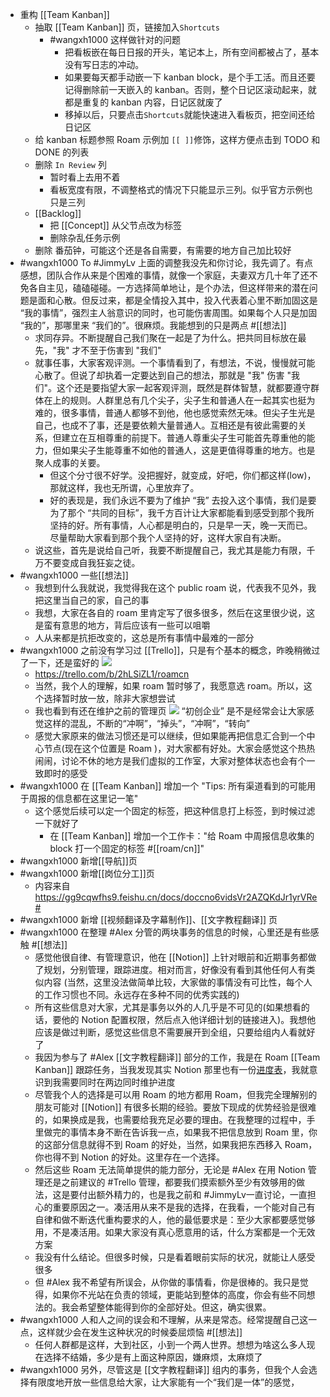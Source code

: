 - 重构 [[Team Kanban]] 
    - 抽取 [[Team Kanban]] 页，链接加入`Shortcuts`
        - #wangxh1000 这样做针对的问题
            - 把看板嵌在每日日报的开头，笔记本上，所有空间都被占了，基本没有写日志的冲动。
            - 如果要每天都手动嵌一下 kanban block，是个手工活。而且还要记得删除前一天嵌入的 kanban。否则，整个日记区滚动起来，就都是重复的 kanban 内容，日记区就废了
            - 移掉以后，只要点击`Shortcuts`就能快速进入看板页，把空间还给日记区
    - 给 kanban 标题参照 Roam 示例加 `[[ ]]`修饰，这样方便点击到 TODO 和 DONE 的列表
    - 删除 `In Review` 列
        - 暂时看上去用不着
        - 看板宽度有限，不调整格式的情况下只能显示三列。似乎官方示例也只是三列
    - [[Backlog]]
        - 把 [[Concept]] 从父节点改为标签
        - 删除杂乱任务示例
    - 删除 番茄钟，可能这个还是各自需要，有需要的地方自己加比较好
- #wangxh1000 To #JimmyLv 上面的调整我没先和你讨论，我先调了。有点感想，团队合作从来是个困难的事情，就像一个家庭，夫妻双方几十年了还不免各自主见，磕磕碰碰。一方选择简单地让，是个办法，但这样带来的潜在问题是面和心散。但反过来，都是全情投入其中，投入代表着心里不断加固这是 “我的事情”，强烈主人翁意识的同时，也可能伤害周围。如果每个人只是加固 “我的”，那哪里来 “我们的”。很麻烦。我能想到的只是两点 #[[想法]]
    - 求同存异。不断提醒自己我们聚在一起是了为什么。把共同目标放在最先，"我" 才不至于伤害到 "我们"
    - 就事任事，大家客观评测。一个事情看到了，有想法，不说，慢慢就可能心散了。但说了却执着一定要达到自己的想法，那就是 "我" 伤害 "我们"。这个还是要指望大家一起客观评测，既然是群体智慧，就都要遵守群体在上的规则。人群里总有几个尖子，尖子生和普通人在一起其实也挺为难的，很多事情，普通人都够不到他，他也感觉索然无味。但尖子生光是自己，也成不了事，还是要依赖大量普通人。互相还是有彼此需要的关系，但建立在互相尊重的前提下。普通人尊重尖子生可能首先尊重他的能力，但如果尖子生能尊重不如他的普通人，这是更值得尊重的地方。也是聚人成事的关要。
        - 但这个分寸很不好学。没把握好，就变成，好吧，你们都这样(low)，那就这样，我也无所谓，心里放弃了。
        - 好的表现是，我们永远不要为了维护 “我” 去投入这个事情，我们是要为了那个 “共同的目标”，我千方百计让大家都能看到感受到那个我所坚持的好。所有事情，人心都是明白的，只是早一天，晚一天而已。尽量帮助大家看到那个我个人坚持的好，这样大家自有决断。
    - 说这些，首先是说给自己听，我要不断提醒自己，我尤其是能力有限，千万不要变成自我狂妄之徒。
- #wangxh1000 一些[[想法]]
    - 我想到什么我就说，我觉得我在这个 public roam 说，代表我不见外，我把这里当自己的家，自己的事
    - 我想，大家在各自的 roam 里肯定写了很多很多，然后在这里很少说，这是蛮有意思的地方，背后应该有一些可以咀嚼
    - 人从来都是抗拒改变的，这总是所有事情中最难的一部分
- #wangxh1000 之前没有学习过 [[Trello]]，只是有个基本的概念，昨晚稍微过了一下，还是蛮好的
![](https://firebasestorage.googleapis.com/v0/b/firescript-577a2.appspot.com/o/imgs%2Fapp%2Fvictor-wu%2FrquGp-NJ_z.png?alt=media&token=b05932b8-c9cd-44ff-b134-b48921fd877d)
    - https://trello.com/b/2hLSiZL1/roamcn
    - 当然，我个人的理解，如果 roam 暂时够了，我愿意选 roam。所以，这个选择暂时放一放，除非大家想尝试
    - 我也看到有还在维护之前的管理页
![](https://firebasestorage.googleapis.com/v0/b/firescript-577a2.appspot.com/o/imgs%2Fapp%2Fvictor-wu%2FXxXHxWUZIi.png?alt=media&token=3c465df2-5a73-4614-8e16-c7903499b7c4)
“初创企业” 是不是经常会让大家感觉这样的混乱，不断的“冲啊”，“掉头”，“冲啊”，“转向”
    - 感觉大家原来的做法习惯还是可以继续，但如果能再把信息汇合到一个中心节点(现在这个位置是 Roam )，对大家都有好处。大家会感觉这个热热闹闹，讨论不休的地方是我们虚拟的工作室，大家对整体状态也会有个一致即时的感受
- #wangxh1000 在 [[Team Kanban]] 增加一个 "Tips: 所有渠道看到的可能用于周报的信息都在这里记一笔"
    - 这个感觉后续可以定一个固定的标签，把这种信息打上标签，到时候过滤一下就好了
        - 在 [[Team Kanban]] 增加一个工作卡："给 Roam 中周报信息收集的 block 打一个固定的标签 #[[roam/cn]]"
- #wangxh1000 新增[[导航]]页
- #wangxh1000 新增[[岗位分工]]页
    - 内容来自 https://gg9cqwfhs9.feishu.cn/docs/doccno6vidsVr2AZQKdJr1yrVRe#
- #wangxh1000 新增 [[视频翻译及字幕制作]]、[[文字教程翻译]] 页
- #wangxh1000 在整理 #Alex 分管的两块事务的信息的时候，心里还是有些感触 #[[想法]]
    - 感觉他很自律、有管理意识，他在 [[Notion]] 上针对眼前和近期事务都做了规划，分别管理，跟踪进度。相对而言，好像没有看到其他任何人有类似内容 (当然，这里没法做简单比较，大家做的事情没有可比性，每个人的工作习惯也不同。永远存在多种不同的优秀实践的)
    - 所有这些信息对大家，尤其是事务以外的人几乎是不可见的(如果想看的话，要他的 Notion 配置权限，然后点入他详细计划的链接进入)。我想他应该是做过判断，感觉这些信息不需要展开到全组，只要给组内人看就好了
    - 我因为参与了 #Alex [[文字教程翻译]] 部分的工作，我是在 Roam [[Team Kanban]] 跟踪任务，当我发现其实 Notion 那里也有一份[进度表](https://www.notion.so/2a25ab1e36304e90ac60d8b8326eb6ea?v=ddda49d63d6a4797ae4d34071567dd11)，我就意识到我需要同时在两边同时维护进度
    - 尽管我个人的选择是可以用 Roam 的地方都用 Roam，但我完全理解别的朋友可能对 [[Notion]] 有很多长期的经验。要放下现成的优势经验是很难的，如果换成是我，也需要给我充足必要的理由。在我整理的过程中，手里做完的事情本身不断在告诉我一点，如果我不把信息放到 Roam 里，你的这部分信息就得不到 Roam 的好处，当然，如果我把东西移入 Roam，你也得不到 Notion 的好处。这里存在一个选择。
    - 然后这些 Roam 无法简单提供的能力部分，无论是 #Alex 在用 Notion 管理还是之前建议的 #Trello 管理，都要我们摸索额外至少有效够用的做法，这是要付出额外精力的，也是我之前和 #JimmyLv一直讨论，一直担心的重要原因之一。凑活用从来不是我的选择，在我看，一个能对自己有自律和做不断迭代重构要求的人，他的最低要求是：至少大家都要感觉够用，不是凑活用。如果大家没有真心愿意用的话，什么方案都是一个无效方案 
    - 我没有什么结论。但很多时候，只是看着眼前实际的状况，就能让人感受很多
    - 但 #Alex 我不希望有所误会，从你做的事情看，你是很棒的。我只是觉得，如果你不光站在负责的领域，更能站到整体的高度，你会有些不同想法的。我会希望整体能得到你的全部好处。但这，确实很累。
- #wangxh1000 人和人之间的误会和不理解，从来是常态。经常提醒自己这一点，这样就少会在发生这种状况的时候委屈烦恼 #[[想法]]
    - 任何人群都是这样，大到社区，小到一个两人世界。想想为啥这么多人现在选择不结婚，多少是有上面这种原因，嫌麻烦，太麻烦了
- #wangxh1000 另外，尽管这是 [[文字教程翻译]] 组内的事务，但我个人会选择有限度地开放一些信息给大家，让大家能有一个“我们是一体”的感觉，
